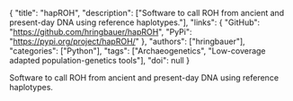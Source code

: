 {
  "title": "hapROH",
  "description": ["Software to call ROH from ancient and present-day DNA using reference haplotypes."],
  "links": {
    "GitHub": "https://github.com/hringbauer/hapROH",
    "PyPi": "https://pypi.org/project/hapROH/"
  },
  "authors": ["hringbauer"],
  "categories": ["Python"],
  "tags": ["Archaeogenetics", "Low-coverage adapted population-genetics tools"],
  "doi": null
}

<!-- Generated by csv2md.R – do not edit by hand -->

Software to call ROH from ancient and present-day DNA using reference haplotypes.
